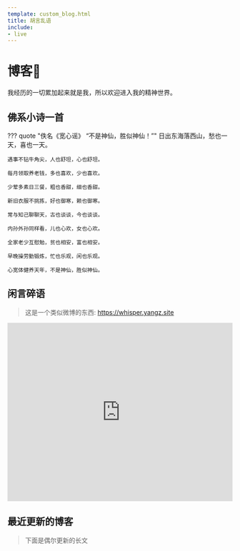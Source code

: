 ```yaml
---
template: custom_blog.html
title: 胡言乱语
include:
- live
---
```


# 博客📕
我经历的一切累加起来就是我，所以欢迎进入我的精神世界。

## 佛系小诗一首
??? quote "佚名《宽心谣》  “不是神仙，胜似神仙！”"
	日出东海落西山，愁也一天，喜也一天。

    遇事不钻牛角尖，人也舒坦，心也舒坦。

    每月领取养老钱，多也喜欢，少也喜欢。

    少荤多素日三餐，粗也香甜，细也香甜。

    新旧衣服不挑拣，好也御寒，赖也御寒。

    常与知己聊聊天，古也谈谈，今也谈谈。

    内孙外孙同样看，儿也心欢，女也心欢。

    全家老少互慰勉，贫也相安，富也相安。

    早晚操劳勤锻炼，忙也乐观，闲也乐观。

    心宽体健养天年，不是神仙，胜似神仙。

## 闲言碎语
> 这是一个类似微博的东西: <https://whisper.yangz.site>

<iframe
  id="whisper"
  title="闲言碎语"
  height="400"
  width="100%"
  style="border:none;"
  src="https://whisper.yangz.site">
</iframe>


## 最近更新的博客
> 下面是偶尔更新的长文

